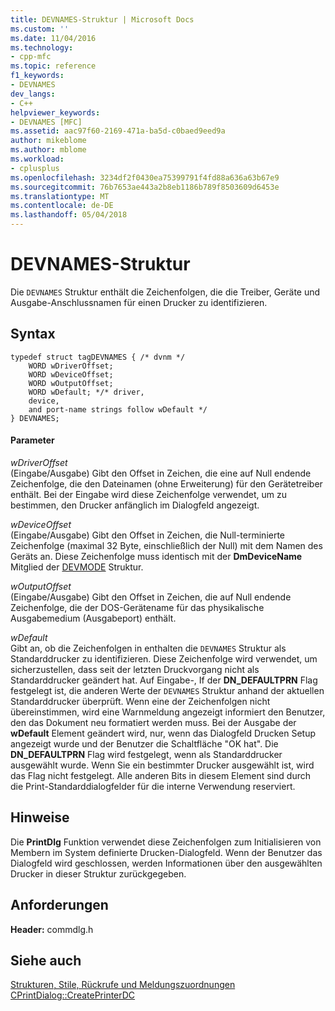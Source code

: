 ```yaml
---
title: DEVNAMES-Struktur | Microsoft Docs
ms.custom: ''
ms.date: 11/04/2016
ms.technology:
- cpp-mfc
ms.topic: reference
f1_keywords:
- DEVNAMES
dev_langs:
- C++
helpviewer_keywords:
- DEVNAMES [MFC]
ms.assetid: aac97f60-2169-471a-ba5d-c0baed9eed9a
author: mikeblome
ms.author: mblome
ms.workload:
- cplusplus
ms.openlocfilehash: 3234df2f0430ea75399791f4fd88a636a63b67e9
ms.sourcegitcommit: 76b7653ae443a2b8eb1186b789f8503609d6453e
ms.translationtype: MT
ms.contentlocale: de-DE
ms.lasthandoff: 05/04/2018
---
```

# <a name="devnames-structure"></a>DEVNAMES-Struktur
Die `DEVNAMES` Struktur enthält die Zeichenfolgen, die die Treiber, Geräte und Ausgabe-Anschlussnamen für einen Drucker zu identifizieren.  
  
## <a name="syntax"></a>Syntax  
  
```  
typedef struct tagDEVNAMES { /* dvnm */  
    WORD wDriverOffset;  
    WORD wDeviceOffset;  
    WORD wOutputOffset;  
    WORD wDefault; */* driver,
    device,
    and port-name strings follow wDefault */  
} DEVNAMES;  
```  
  
#### <a name="parameters"></a>Parameter  
 *wDriverOffset*  
 (Eingabe/Ausgabe) Gibt den Offset in Zeichen, die eine auf Null endende Zeichenfolge, die den Dateinamen (ohne Erweiterung) für den Gerätetreiber enthält. Bei der Eingabe wird diese Zeichenfolge verwendet, um zu bestimmen, den Drucker anfänglich im Dialogfeld angezeigt.  
  
 *wDeviceOffset*  
 (Eingabe/Ausgabe) Gibt den Offset in Zeichen, die Null-terminierte Zeichenfolge (maximal 32 Byte, einschließlich der Null) mit dem Namen des Geräts an. Diese Zeichenfolge muss identisch mit der **DmDeviceName** Mitglied der [DEVMODE](http://msdn.microsoft.com/library/windows/desktop/dd183565) Struktur.  
  
 *wOutputOffset*  
 (Eingabe/Ausgabe) Gibt den Offset in Zeichen, die auf Null endende Zeichenfolge, die der DOS-Gerätename für das physikalische Ausgabemedium (Ausgabeport) enthält.  
  
 *wDefault*  
 Gibt an, ob die Zeichenfolgen in enthalten die `DEVNAMES` Struktur als Standarddrucker zu identifizieren. Diese Zeichenfolge wird verwendet, um sicherzustellen, dass seit der letzten Druckvorgang nicht als Standarddrucker geändert hat. Auf Eingabe-, If der **DN_DEFAULTPRN** Flag festgelegt ist, die anderen Werte der `DEVNAMES` Struktur anhand der aktuellen Standarddrucker überprüft. Wenn eine der Zeichenfolgen nicht übereinstimmen, wird eine Warnmeldung angezeigt informiert den Benutzer, den das Dokument neu formatiert werden muss. Bei der Ausgabe der **wDefault** Element geändert wird, nur, wenn das Dialogfeld Drucken Setup angezeigt wurde und der Benutzer die Schaltfläche "OK hat". Die **DN_DEFAULTPRN** Flag wird festgelegt, wenn als Standarddrucker ausgewählt wurde. Wenn Sie ein bestimmter Drucker ausgewählt ist, wird das Flag nicht festgelegt. Alle anderen Bits in diesem Element sind durch die Print-Standarddialogfelder für die interne Verwendung reserviert.  
  
## <a name="remarks"></a>Hinweise  
 Die **PrintDlg** Funktion verwendet diese Zeichenfolgen zum Initialisieren von Membern im System definierte Drucken-Dialogfeld. Wenn der Benutzer das Dialogfeld wird geschlossen, werden Informationen über den ausgewählten Drucker in dieser Struktur zurückgegeben.  
  
## <a name="requirements"></a>Anforderungen  
 **Header:** commdlg.h  
  
## <a name="see-also"></a>Siehe auch  
 [Strukturen, Stile, Rückrufe und Meldungszuordnungen](../../mfc/reference/structures-styles-callbacks-and-message-maps.md)   
 [CPrintDialog::CreatePrinterDC](../../mfc/reference/cprintdialog-class.md#createprinterdc)


